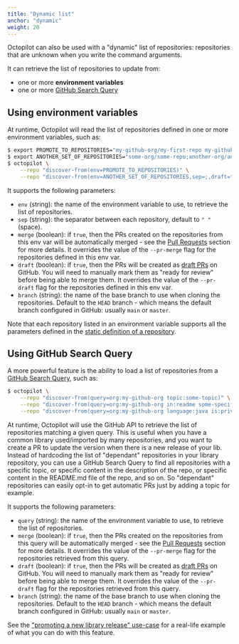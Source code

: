 ```yaml
---
title: "Dynamic list"
anchor: "dynamic"
weight: 20
---
```


Octopilot can also be used with a "dynamic" list of repositories: repositories that are unknown when you write the command arguments.

It can retrieve the list of repositories to update from:
- one or more **environment variables**
- one or more [GitHub Search Query](https://docs.github.com/en/github/searching-for-information-on-github/searching-on-github/searching-for-repositories)

## Using environment variables

At runtime, Octopilot will read the list of repositories defined in one or more environment variables, such as:

```bash
$ export PROMOTE_TO_REPOSITORIES="my-github-org/my-first-repo my-github-org/my-second-repo(draft=true,merge=false)"
$ export ANOTHER_SET_OF_REPOSITORIES="some-org/some-repo;another-org/another-repo(draft=false)"
$ octopilot \
    --repo "discover-from(env=PROMOTE_TO_REPOSITORIES)" \
    --repo "discover-from(env=ANOTHER_SET_OF_REPOSITORIES,sep=;,draft=true)"
```

It supports the following parameters:

- `env` (string): the name of the environment variable to use, to retrieve the list of repositories.
- `sep` (string): the separator between each repository, default to `" "` (space).
- `merge` (boolean): if `true`, then the PRs created on the repositories from this env var will be automatically merged - see the [Pull Requests](#pull-request) section for more details. It overrides the value of the `--pr-merge` flag for the repositories defined in this env var.
- `draft` (boolean): if `true`, then the PRs will be created as [draft PRs](https://github.blog/2019-02-14-introducing-draft-pull-requests/) on GitHub. You will need to manually mark them as "ready for review" before being able to merge them. It overrides the value of the `--pr-draft` flag for the repositories defined in this env var.
- `branch` (string): the name of the base branch to use when cloning the repositories. Default to the `HEAD` branch - which means the default branch configured in GitHub: usually `main` or `master`.

Note that each repository listed in an environment variable supports all the parameters defined in the [static definition of a repository](#static).

## Using GitHub Search Query

A more powerful feature is the ability to load a list of repositories from a [GitHub Search Query](https://docs.github.com/en/github/searching-for-information-on-github/searching-on-github/searching-for-repositories), such as:

```bash
$ octopilot \
    --repo "discover-from(query=org:my-github-org topic:some-topic)" \
    --repo "discover-from(query=org:my-github-org in:readme some-specific-content-in-the-readme,draft=true)" \
    --repo "discover-from(query=org:my-github-org language:java is:private mirror:false archived:false,merge=true)"
```

At runtime, Octopilot will use the GitHub API to retrieve the list of repositories matching a given query. This is useful when you have a common library used/imported by many repositories, and you want to create a PR to update the version when there is a new release of your lib. Instead of hardcoding the list of "dependant" repositories in your library repository, you can use a GitHub Search Query to find all repositories with a specific topic, or specific content in the description of the repo, or specific content in the README.md file of the repo, and so on. So "dependant" repositories can easily opt-in to get automatic PRs just by adding a topic for example.

It supports the following parameters:

- `query` (string): the name of the environment variable to use, to retrieve the list of repositories.
- `merge` (boolean): if `true`, then the PRs created on the repositories from this query will be automatically merged - see the [Pull Requests](#pull-request) section for more details. It overrides the value of the `--pr-merge` flag for the repositories retrieved from this query.
- `draft` (boolean): if `true`, then the PRs will be created as [draft PRs](https://github.blog/2019-02-14-introducing-draft-pull-requests/) on GitHub. You will need to manually mark them as "ready for review" before being able to merge them. It overrides the value of the `--pr-draft` flag for the repositories retrieved from this query.
- `branch` (string): the name of the base branch to use when cloning the repositories. Default to the `HEAD` branch - which means the default branch configured in GitHub: usually `main` or `master`.

See the ["promoting a new library release" use-case](#use-case-lib-promotion) for a real-life example of what you can do with this feature.

